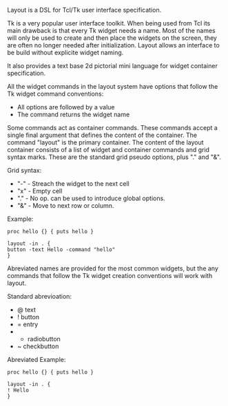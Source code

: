 
Layout is a DSL for Tcl/Tk user interface specification.

Tk is a very popular user interface toolkit.  When being used from Tcl its main drawback 
is that every Tk widget needs a name.  Most of the names will only be used to create
and then place the widgets on the screen, they are often no longer needed after initialization.
Layout allows an interface to be build without explicite widget naming.

It also provides a text base 2d pictorial mini language for widget container specification.

All the widget commands in the layout system have options that follow the Tk widget command
conventions:

  * All options are followed by a value
  * The command returns the widget name

Some commands act as container commands.  These commands accept a single final argument that 
defines the content of the container.  The command "layout" is the primary container.
The content of the layout container consists of a list of widget and container commands and 
grid syntax marks.  These are the standard grid pseudo options, plus "." and "&".

Grid syntax:

 * "-" - Streach the widget to the next cell
 * "x" - Empty cell
 * "." - No op.  can be used to introduce global options.
 * "&" - Move to next row or column.

Example:

    proc hello {} { puts hello } 

    layout -in . {
	button -text Hello -command "hello"
    }

Abreviated names are provided for the most common widgets, but the any commands that follow the Tk 
widget creation conventions will work with layout.

Standard abrevioation:

  * @ text
  * ! button
  * = entry
  * * radiobutton
  * ~ checkbutton

Abreviated Example:

    proc hello {} { puts hello } 

    layout -in . {
	! Hello
    }





